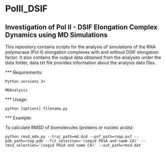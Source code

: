 # PolII_DSIF
## Investigation of Pol II - DSIF Elongation Complex Dynamics using MD Simulations
This repository contains scripts for the analysis of simulations of the RNA polymerase (Pol II) elongation complexes with and without DSIF elongation factor. It also contains the output data obtained from the analyses under the data folder, data.txt file provides information about the analysis data files.

*** Requirements:
```
Python versions 3+

MDAnalysis
```
*** Usage:
```
python [options] filename.py
```
*** Example:

To calculate RMSD of biomolecules (proteins or nucleic acids):
```
python rmsd_mda.py --traj_path=md.dcd --psf_path=rnap.psf --pdb_path=rnap.pdb --fit_selection='(segid P01A and name CA)' --rmsd_selection='(segid P01A and name CA)' --out_path=rmsd.dat
```

